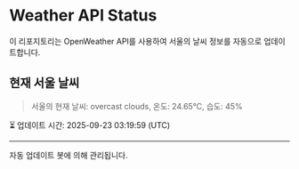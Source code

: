 
# Weather API Status

이 리포지토리는 OpenWeather API를 사용하여 서울의 날씨 정보를 자동으로 업데이트합니다.

## 현재 서울 날씨
> 서울의 현재 날씨: overcast clouds, 온도: 24.65°C, 습도: 45%

⏳ 업데이트 시간: 2025-09-23 03:19:59 (UTC)

---
자동 업데이트 봇에 의해 관리됩니다.
